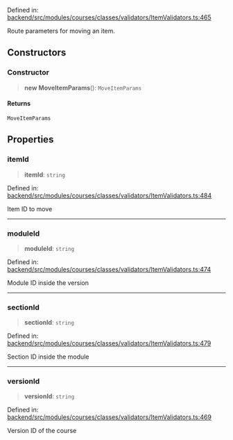 Defined in: [backend/src/modules/courses/classes/validators/ItemValidators.ts:465](https://github.com/continuousactivelearning/vibe/blob/2acbe3b478970855555eb5e714d2dc1713e5937b/backend/src/modules/courses/classes/validators/ItemValidators.ts#L465)

Route parameters for moving an item.

## Constructors

### Constructor

> **new MoveItemParams**(): `MoveItemParams`

#### Returns

`MoveItemParams`

## Properties

### itemId

> **itemId**: `string`

Defined in: [backend/src/modules/courses/classes/validators/ItemValidators.ts:484](https://github.com/continuousactivelearning/vibe/blob/2acbe3b478970855555eb5e714d2dc1713e5937b/backend/src/modules/courses/classes/validators/ItemValidators.ts#L484)

Item ID to move

***

### moduleId

> **moduleId**: `string`

Defined in: [backend/src/modules/courses/classes/validators/ItemValidators.ts:474](https://github.com/continuousactivelearning/vibe/blob/2acbe3b478970855555eb5e714d2dc1713e5937b/backend/src/modules/courses/classes/validators/ItemValidators.ts#L474)

Module ID inside the version

***

### sectionId

> **sectionId**: `string`

Defined in: [backend/src/modules/courses/classes/validators/ItemValidators.ts:479](https://github.com/continuousactivelearning/vibe/blob/2acbe3b478970855555eb5e714d2dc1713e5937b/backend/src/modules/courses/classes/validators/ItemValidators.ts#L479)

Section ID inside the module

***

### versionId

> **versionId**: `string`

Defined in: [backend/src/modules/courses/classes/validators/ItemValidators.ts:469](https://github.com/continuousactivelearning/vibe/blob/2acbe3b478970855555eb5e714d2dc1713e5937b/backend/src/modules/courses/classes/validators/ItemValidators.ts#L469)

Version ID of the course
